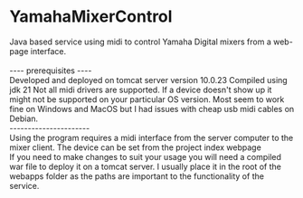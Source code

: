 # YamahaMixerControl
Java based service using midi to control Yamaha Digital mixers from a web-page interface.<br/>
<br/>---- prerequisites ----<br/>
Developed and deployed on tomcat server version 10.0.23
Compiled using jdk 21
Not all midi drivers are supported. If a device doesn't show up it might not be supported on your particular OS version. Most seem to work fine on Windows and MacOS but I had issues with cheap usb midi cables on Debian.
<br/>----------------------
<br/>Using the program requires a midi interface from the server computer to the mixer client. The device can be set from the project index webpage
<br/>If you need to make changes to suit your usage you will need a compiled war file to deploy it on a tomcat server. I usually place it in the root of the webapps folder as the paths are important to the functionality of the service.
